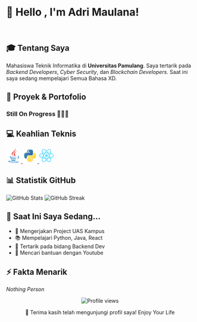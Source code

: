 # 👋 Hello <coders>, I'm Adri Maulana!
<div align="center">
  <img src= "">
</div>

## 🎓 Tentang Saya
Mahasiswa Teknik Informatika di **Universitas Pamulang**. Saya tertarik pada _Backend Developers_, _Cyber Security_, dan _Blockchain Developers_. Saat ini saya sedang mempelajari Semua Bahasa XD.
<div align="center">

</div>

## 🚀 Proyek & Portofolio
  ### Still On Progress 🚀🚀🚀

## 💻 Keahlian Teknis
<div align="justify">
<p>
   <a href="https://www.java.com/">
    <img src="https://raw.githubusercontent.com/devicons/devicon/master/icons/java/java-original.svg" alt="Java" width="40" height="40"/>
  </a>
   <a href="https://www.python.org/">
    <img src="https://raw.githubusercontent.com/devicons/devicon/master/icons/python/python-original.svg" alt="Python" width="40" height="40"/>
  </a>
   <a href="https://reactjs.org/">
    <img src="https://raw.githubusercontent.com/devicons/devicon/master/icons/react/react-original.svg" alt="React" width="40" height="40"/>
  </a>
</p>
</div>

## 📊 Statistik GitHub
<div align="justify">
  <img src="https://github-readme-stats.vercel.app/api?username=username-anda&show_icons=true&theme=radical" alt="GitHub Stats" />
  <img src="https://github-readme-streak-stats.herokuapp.com/?user=username-anda&theme=radical" alt="GitHub Streak" />
</div>


## 🌱 Saat Ini Saya Sedang...

- 🔭 Mengerjakan Project UAS Kampus
- 📚 Mempelajari Python, Java, React
- 👯 Tertarik pada bidang Backend Dev
- 🤔 Mencari bantuan dengan Youtube

## ⚡ Fakta Menarik

_Nothing Person_


<div align="center">
  <img src="https://komarev.com/ghpvc/?username=username-anda&color=blueviolet" alt="Profile views" />
  <p>💖 Terima kasih telah mengunjungi profil saya! Enjoy Your Life <p>
</div>

